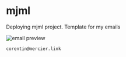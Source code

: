 # mjml
Deploying mjml project.
Template for my emails

![email preview](https://pbs.twimg.com/media/C61WIeVWgAAh4HB.jpg)

`corentin@mercier.link`
